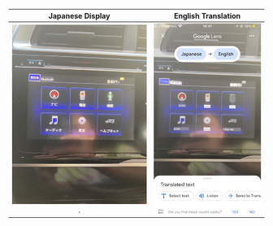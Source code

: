 Japanese Display  |  English Translation
:----------------:|:----------------------:
![](jp/home.png). |![](en/home.png)

